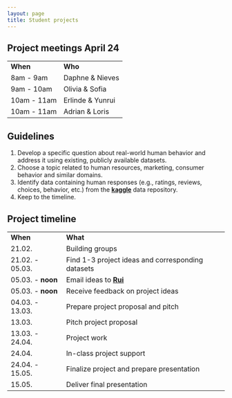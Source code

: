 ```yaml
---
layout: page
title: Student projects
---
```


## Project meetings April 24

<table cellspacing="0" cellpadding="0">
  <tr>
    <td><b>When</b></td>
    <td><b>Who</b></td>
  </tr>
  <tr>
    <td>8am - 9am</td>
    <td>Daphne & Nieves</td>
  </tr>
  <tr>
    <td >9am - 10am</td>
    <td>Olivia & Sofia</td>
  </tr>
  <tr>
    <td >10am - 11am</td>
    <td>Erlinde & Yunrui</td>
  </tr>
  <tr>
    <td >10am - 11am</td>
    <td>Adrian & Loris</td>
  </tr>
</table>

## Guidelines

1. Develop a specific question about real-world human behavior and address it using existing, publicly available datasets.
2. Choose a topic related to human resources, marketing, consumer behavior and similar domains.
3. Identify data containing human responses (e.g., ratings, reviews, choices, behavior, etc.) from the <a href="https://www.kaggle.com/datasets"><b>kaggle</b></a> data repository.
4. Keep to the timeline.

## Project timeline

<table cellspacing="0" cellpadding="0">
  <tr>
    <td ><b>When</b></td>
    <td ><b>What</b></td>
  </tr>
  <tr>
    <td >21.02.</td>
    <td>Building groups</td>
  </tr>
  <tr>
    <td >21.02. - 05.03.</td>
    <td>Find 1-3 project ideas and corresponding datasets</td>
  </tr>
  <tr>
    <td >05.03. - <b>noon</b></td>
    <td>Email ideas to <a href="mailto:rui.mata@unibas.ch?subject=Student project ideas"><b>Rui</b></a></td>
  </tr>
  <tr>
    <td >05.03. - <b>noon</b></td>
    <td>Receive feedback on project ideas</td>
  </tr>
  <tr>
    <td >04.03. - 13.03.</td>
    <td>Prepare project proposal and pitch</td>
  </tr>
  <tr>
    <td >13.03.</td>
    <td>Pitch project proposal</td>
  </tr>
  <tr>
    <td >13.03. - 24.04.</td>
    <td>Project work</td>
  </tr>
  <tr>
    <td >24.04.</td>
    <td>In-class project support</td>
  </tr>
  <tr>
    <td >24.04. - 15.05.</td>
    <td>Finalize project and prepare presentation</td>
  </tr>
  <tr>
    <td >15.05.</td>
    <td>Deliver final presentation</td>
  </tr>
</table>
